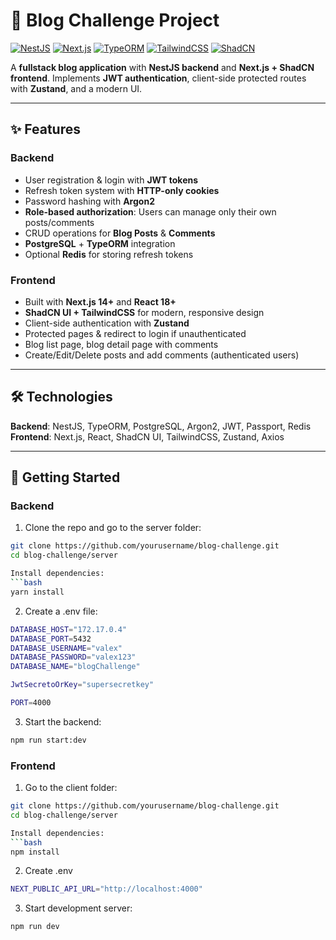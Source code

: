 # 📝 Blog Challenge Project

[![NestJS](https://img.shields.io/badge/NestJS-EE2C6B?logo=nestjs&logoColor=white)](https://nestjs.com/) 
[![Next.js](https://img.shields.io/badge/Next.js-000000?logo=next.js&logoColor=white)](https://nextjs.org/) 
[![TypeORM](https://img.shields.io/badge/TypeORM-00597B?logo=typeorm&logoColor=white)](https://typeorm.io/) 
[![TailwindCSS](https://img.shields.io/badge/TailwindCSS-38B2AC?logo=tailwind-css&logoColor=white)](https://tailwindcss.com/)
[![ShadCN](https://img.shields.io/badge/ShadCN-UI-blue)](https://ui.shadcn.com/)

A **fullstack blog application** with **NestJS backend** and **Next.js + ShadCN frontend**. Implements **JWT authentication**, client-side protected routes with **Zustand**, and a modern UI.

---

## ✨ Features

### Backend
- User registration & login with **JWT tokens**
- Refresh token system with **HTTP-only cookies**
- Password hashing with **Argon2**
- **Role-based authorization**: Users can manage only their own posts/comments
- CRUD operations for **Blog Posts** & **Comments**
- **PostgreSQL** + **TypeORM** integration
- Optional **Redis** for storing refresh tokens

### Frontend
- Built with **Next.js 14+** and **React 18+**
- **ShadCN UI + TailwindCSS** for modern, responsive design
- Client-side authentication with **Zustand**
- Protected pages & redirect to login if unauthenticated
- Blog list page, blog detail page with comments
- Create/Edit/Delete posts and add comments (authenticated users)

---

## 🛠️ Technologies

**Backend**: NestJS, TypeORM, PostgreSQL, Argon2, JWT, Passport, Redis  
**Frontend**: Next.js, React, ShadCN UI, TailwindCSS, Zustand, Axios  

---

## 🚀 Getting Started

### Backend

1. Clone the repo and go to the server folder:
```bash
git clone https://github.com/yourusername/blog-challenge.git
cd blog-challenge/server

Install dependencies:
```bash
yarn install 
```
2. Create a .env file:
```bash
DATABASE_HOST="172.17.0.4"
DATABASE_PORT=5432
DATABASE_USERNAME="valex"
DATABASE_PASSWORD="valex123"
DATABASE_NAME="blogChallenge"

JwtSecretoOrKey="supersecretkey"

PORT=4000
```
3. Start the backend:
```bash
npm run start:dev
```

### Frontend

1. Go to the client folder:
```bash
git clone https://github.com/yourusername/blog-challenge.git
cd blog-challenge/server

Install dependencies:
```bash
npm install
```

2. Create .env
```bash
NEXT_PUBLIC_API_URL="http://localhost:4000"
```

3. Start development server:
```bash
npm run dev
```
